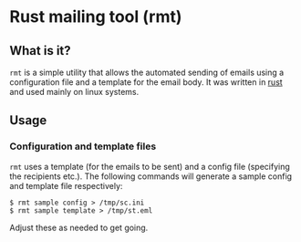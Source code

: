 # Rust mailing tool (rmt)

## What is it?
`rmt` is a simple utility that allows the automated sending of emails using a configuration file and a template for the email body.
It was written in [rust](https://www.rust-lang.org/) and used mainly on linux systems.

## Usage

### Configuration and template files

`rmt` uses a template (for the emails to be sent) and a config file (specifying the recipients etc.). The following commands will generate a sample config and template file respectively:

    $ rmt sample config > /tmp/sc.ini
    $ rmt sample template > /tmp/st.eml

Adjust these as needed to get going.
